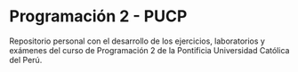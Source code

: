 # Programación 2 - PUCP
Repositorio personal con el desarrollo de los ejercicios, laboratorios y exámenes del curso de Programación 2 de la Pontificia Universidad Católica del Perú.
